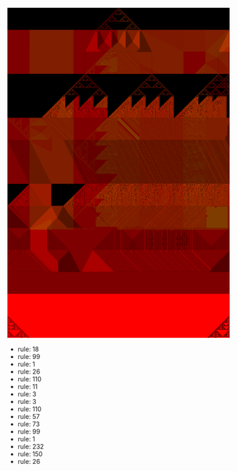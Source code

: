 ![photo](./output.png) 
 * rule: 18
* rule: 99
* rule: 1
* rule: 26
* rule: 110
* rule: 11
* rule: 3
* rule: 3
* rule: 110
* rule: 57
* rule: 73
* rule: 99
* rule: 1
* rule: 232
* rule: 150
* rule: 26
